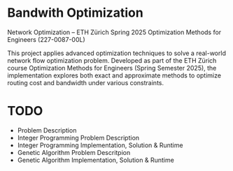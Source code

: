 # Bandwith Optimization

Network Optimization – ETH Zürich Spring 2025
Optimization Methods for Engineers (227-0087-00L)

This project applies advanced optimization techniques to solve a real-world network flow optimization problem. Developed as part of the ETH Zürich course Optimization Methods for Engineers (Spring Semester 2025), the implementation explores both exact and approximate methods to optimize routing cost and bandwidth under various constraints.

# TODO

- Problem Description
- Integer Programming Problem Description
- Integer Programming Implementation, Solution & Runtime
- Genetic Algorithm Problem Descritpion
- Genetic Algorithm Implementation, Solution & Runtime
